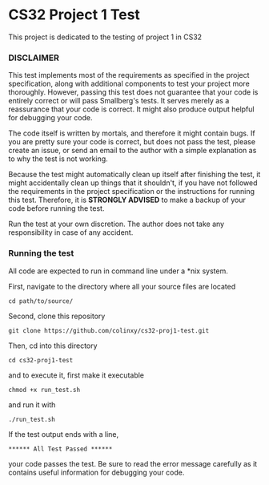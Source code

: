 # CS32 Project 1 Test

This project is dedicated to the testing of project 1 in CS32

### DISCLAIMER

This test implements most of the requirements as specified in
the project specification, along with additional components
to test your project more thoroughly.
However, passing this test does not guarantee that your code
is entirely correct or will pass Smallberg's tests. It
serves merely as a reassurance that your code is correct.
It might also produce output helpful for debugging your code.

The code itself is written by mortals, and therefore it might
contain bugs. If you are pretty sure your code is correct,
but does not pass the test, please create an issue, or send
an email to the author with a simple explanation as to why
the test is not working.

Because the test might automatically clean up itself after
finishing the test, it might accidentally clean up things that
it shouldn't, if you have not followed the requirements in
the project specification or the instructions for running this
test. Therefore, it is **STRONGLY ADVISED** to make a backup
of your code before running the test.

Run the test at your own discretion. The author does not
take any responsibility in case of any accident.


### Running the test

All code are expected to run in command line under
a \*nix system.

First, navigate to the directory where all your source files
are located

`cd path/to/source/`

Second, clone this repository

`git clone https://github.com/colinxy/cs32-proj1-test.git`

Then, cd into this directory

`cd cs32-proj1-test`

and to execute it, first make it executable

`chmod +x run_test.sh`

and run it with

`./run_test.sh`

If the test output ends with a line,

`****** All Test Passed ******`

your code passes the test. Be sure to read
the error message carefully as it contains
useful information for debugging your code.

